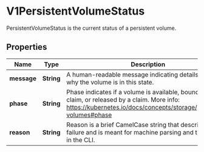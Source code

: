 

# V1PersistentVolumeStatus

PersistentVolumeStatus is the current status of a persistent volume.

## Properties

| Name | Type | Description | Notes |
|------------ | ------------- | ------------- | -------------|
|**message** | **String** | A human-readable message indicating details about why the volume is in this state. |  [optional] |
|**phase** | **String** | Phase indicates if a volume is available, bound to a claim, or released by a claim. More info: https://kubernetes.io/docs/concepts/storage/persistent-volumes#phase   |  [optional] |
|**reason** | **String** | Reason is a brief CamelCase string that describes any failure and is meant for machine parsing and tidy display in the CLI. |  [optional] |



